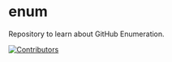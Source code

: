 # enum
Repository to learn about GitHub Enumeration.




































[![Contributors](https://img.shields.io/badge/Contributors-2-brightgreen)](https://github.com/EurydiceCorp/enum/graphs/contributors)
